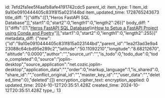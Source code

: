 id: 7efd2fa1ee5f4aafb8afe4191742cdc5
parent_id: 
item_type: 1
item_id: 9a10e0910444405c831f815a023144bd
item_updated_time: 1728765243673
title_diff: "[{\"diffs\":[[1,\"Heros FastAPI SQL Database\"]],\"start1\":0,\"start2\":0,\"length1\":0,\"length2\":26}]"
body_diff: "[{\"diffs\":[[1,\"[Heros FastAPI SQL Database](https://fastapi.tiangolo.com/tutorial/sql-databases/#delete-a-hero)\\\n[How to Setup a FastAPI Project using Conda and Poetry](https://medium.com/@amirm.lavasani/how-to-setup-a-fastapi-project-using-conda-and-poetry-aa98e007c7af)\"]],\"start1\":0,\"start2\":0,\"length1\":0,\"length2\":255}]"
metadata_diff: {"new":{"id":"9a10e0910444405c831f815a023144bd","parent_id":"1ea2f3ad3e9a423088c64cbd95e289c2","latitude":"50.11092210","longitude":"8.68212670","altitude":"0.0000","author":"","source_url":"","is_todo":0,"todo_due":0,"todo_completed":0,"source":"joplin-desktop","source_application":"net.cozic.joplin-desktop","application_data":"","order":0,"markup_language":1,"is_shared":0,"share_id":"","conflict_original_id":"","master_key_id":"","user_data":"","deleted_time":0},"deleted":[]}
encryption_cipher_text: 
encryption_applied: 0
updated_time: 2024-10-12T20:35:51.428Z
created_time: 2024-10-12T20:35:51.428Z
type_: 13